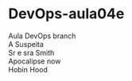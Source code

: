 # DevOps-aula04e
Aula DevOps branch<br>
A Suspeita<br>
Sr e sra Smith<br>
Apocalipse now<br>
Hobin Hood<br>



